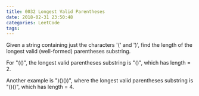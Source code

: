 ```yaml
---
title: 0032 Longest Valid Parentheses
date: 2018-02-31 23:50:48
categories: LeetCode
tags:
---
```


Given a string containing just the characters '(' and ')', find the length of the longest valid (well-formed) parentheses substring.

For "(()", the longest valid parentheses substring is "()", which has length = 2.

Another example is ")()())", where the longest valid parentheses substring is "()()", which has length = 4.


